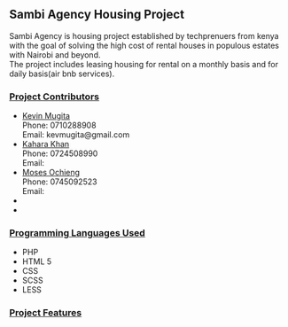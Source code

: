 <h2>Sambi Agency Housing Project</h2>
<p>Sambi Agency is housing project established by techprenuers from kenya with the goal of solving the high cost of rental houses in populous estates with Nairobi and beyond. <br>
The project includes leasing housing for rental on a monthly basis and for daily basis(air bnb services).
</p>

<h3><u>Project Contributors</u></h3>
<ul><li><a href="https://github.com/Kay-raph">Kevin Mugita</a><br>Phone: 0710288908 <br> Email: kevmugita@gmail.com
</li>
<li><a href="https://github.com/Kaharakhan">Kahara Khan</a><br> Phone: 0724508990 <br> Email: </li>
<li><a href="https://github.com/MosesOchieng">Moses Ochieng</a><br> Phone: 0745092523<br> Email: </li>
<li></li>
<li></li>
</ul>
<u><h3>Programming Languages Used</h3></u>
<ul><li>PHP</li>
<li>HTML 5</li>
<li>CSS</li>
<li>SCSS</li>
<li>LESS</li>
</ul>
<h3><u>Project Features</u></h3>
